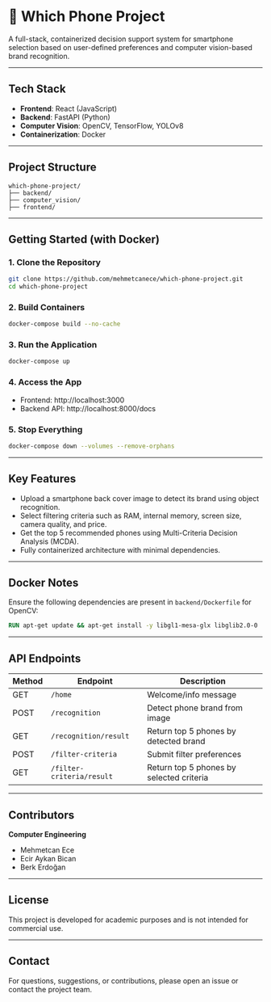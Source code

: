 # 📱 Which Phone Project

A full-stack, containerized decision support system for smartphone selection based on user-defined preferences and computer vision-based brand recognition.

---

## Tech Stack

- **Frontend**: React (JavaScript)
- **Backend**: FastAPI (Python)
- **Computer Vision**: OpenCV, TensorFlow, YOLOv8
- **Containerization**: Docker

---

## Project Structure

```
which-phone-project/
├── backend/
├── computer_vision/
├── frontend/
```

---

## Getting Started (with Docker)

### 1. Clone the Repository

```bash
git clone https://github.com/mehmetcanece/which-phone-project.git
cd which-phone-project
```

### 2. Build Containers

```bash
docker-compose build --no-cache
```

### 3. Run the Application

```bash
docker-compose up
```

### 4. Access the App

- Frontend: http://localhost:3000  
- Backend API: http://localhost:8000/docs

### 5. Stop Everything

```bash
docker-compose down --volumes --remove-orphans
```

---

## Key Features

- Upload a smartphone back cover image to detect its brand using object recognition.
- Select filtering criteria such as RAM, internal memory, screen size, camera quality, and price.
- Get the top 5 recommended phones using Multi-Criteria Decision Analysis (MCDA).
- Fully containerized architecture with minimal dependencies.

---

## Docker Notes

Ensure the following dependencies are present in `backend/Dockerfile` for OpenCV:

```dockerfile
RUN apt-get update && apt-get install -y libgl1-mesa-glx libglib2.0-0
```

---

## API Endpoints

| Method | Endpoint                     | Description                            |
|--------|------------------------------|----------------------------------------|
| GET    | `/home`                      | Welcome/info message                   |
| POST   | `/recognition`               | Detect phone brand from image          |
| GET    | `/recognition/result`        | Return top 5 phones by detected brand  |
| POST   | `/filter-criteria`           | Submit filter preferences              |
| GET    | `/filter-criteria/result`    | Return top 5 phones by selected criteria|

---

## Contributors

**Computer Engineering**
- Mehmetcan Ece
- Ecir Aykan Bican  
- Berk Erdoğan  


---

## License

This project is developed for academic purposes and is not intended for commercial use.

---

## Contact

For questions, suggestions, or contributions, please open an issue or contact the project team.
